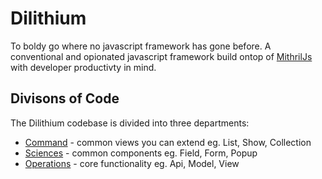 # Dilithium

To boldy go where no javascript framework has gone before.
A conventional and opionated javascript framework build ontop of
[MithrilJs](https://mithril.js.org/) with developer productivty in mind.

## Divisons of Code

The Dilithium codebase is divided into three departments:

* [Command](https://github.com/ExamProCo/Dilithium/tree/master/src/command)       - common views you can extend eg. List, Show, Collection
* [Sciences](https://github.com/ExamProCo/Dilithium/tree/master/src/sciences)     - common components eg. Field, Form, Popup
* [Operations](https://github.com/ExamProCo/Dilithium/tree/master/src/operations) - core functionality eg. Api, Model, View
